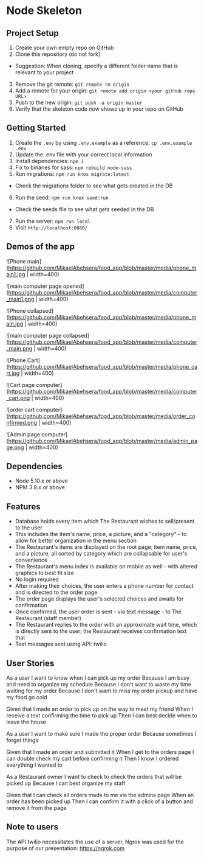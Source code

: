 # Node Skeleton

## Project Setup

1. Create your own empty repo on GitHub
2. Clone this repository (do not fork)
  - Suggestion: When cloning, specify a different folder name that is relevant to your project
3. Remove the git remote: `git remote rm origin`
4. Add a remote for your origin: `git remote add origin <your github repo URL>`
5. Push to the new origin: `git push -u origin master`
6. Verify that the skeleton code now shows up in your repo on GitHub

## Getting Started

1. Create the `.env` by using `.env.example` as a reference: `cp .env.example .env`
2. Update the .env file with your correct local information
3. Install dependencies: `npm i`
4. Fix to binaries for sass: `npm rebuild node-sass`
5. Run migrations: `npm run knex migrate:latest`
  - Check the migrations folder to see what gets created in the DB
6. Run the seed: `npm run knex seed:run`
  - Check the seeds file to see what gets seeded in the DB
7. Run the server: `npm run local`
8. Visit `http://localhost:8080/`

## Demos of the app

![Phone main](https://github.com/MikaelAbehsera/food_app/blob/master/media/phone_main1.jpg | width=400)

![main computer page opened](https://github.com/MikaelAbehsera/food_app/blob/master/media/computer_main1.png | width=400)

![Phone collapsed](https://github.com/MikaelAbehsera/food_app/blob/master/media/phone_main.jpg | width=400)

![main computer page collapsed](https://github.com/MikaelAbehsera/food_app/blob/master/media/computer_main.png | width=400)

![Phone Cart](https://github.com/MikaelAbehsera/food_app/blob/master/media/phone_cart.jpg | width=400)

![Cart page computer](https://github.com/MikaelAbehsera/food_app/blob/master/media/computer_cart.png | width=400)

![order cart computer](https://github.com/MikaelAbehsera/food_app/blob/master/media/order_confirmed.png | width=400)

![Admin page computer](https://github.com/MikaelAbehsera/food_app/blob/master/media/admin_page.png | width=400)









## Dependencies

- Node 5.10.x or above
- NPM 3.8.x or above

## Features

- Database holds every item which The Restaurant wishes to sell/present to the user
- This includes the item's name, price, a picture, and a "category" - to allow for better organization in the menu section
- The Restaurant's items are displayed on the root page; item name, price, and a picture, all sorted by category which are collapsable for user's convenience 
- The Restaurant's menu index is available on mobile as well - with altered graphics to best fit size
- No login required
- After making their choices, the user enters a phone number for contact and is directed to the order page
- The order page displays the user's selected choices and awaits for confirmation
- Once confirmed, the user order is sent - via text message - to The Restaurant (staff member)
- The Restaurant replies to the order with an approximate wait time, which is directly sent to the user; the Restaurant receives confirmation text that
- Text messages sent using API: twilio


## User Stories

As a user
I want to know when I can pick up my order
Because I am busy and need to organize my schedule
Because I don't want to waste my time waiting for my order
Because I don't want to miss my order pickup and have my food go cold

Given that I made an order to pick up on the way to meet my friend
When I receive a text confirming the time to pick up
Then I can best decide when to leave the house


As a user
I want to make sure I made the proper order
Because sometimes I forget things

Given that I made an order and submitted it
When I get to the orders page I can double check my cart before confirming it
Then I know I ordered everything I wanted to


As a Restaurant owner
I want to check to check the orders that will be picked up
Because I can best organize my staff

Given that I can check all orders made to me via the admins page
When an order has been picked up
Then I can confirm it with a click of a button and remove it from the page

## Note to users

The API twilio necessitates the use of a server, Ngrok was used for the purpose of our presentation:
https://ngrok.com